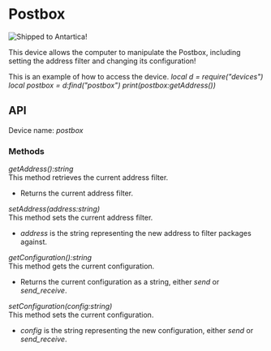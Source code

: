 # Postbox

![Shipped to Antartica!](tag:create:postboxes)

This device allows the computer to manipulate the Postbox, including setting the address filter and changing its configuration!

This is an example of how to access the device.
*local d = require("devices")*
*local postbox = d:find("postbox")*
*print(postbox:getAddress())*

## API
Device name: *postbox*

### Methods
*getAddress():string*  
This method retrieves the current address filter.
- Returns the current address filter.

*setAddress(address:string)*  
This method sets the current address filter.
- *address* is the string representing the new address to filter packages against.

*getConfiguration():string*  
This method gets the current configuration.
- Returns the current configuration as a string, either *send* or *send_receive*.

*setConfiguration(config:string)*  
This method sets the current configuration.
- *config* is the string representing the new configuration, either *send* or *send_receive*.